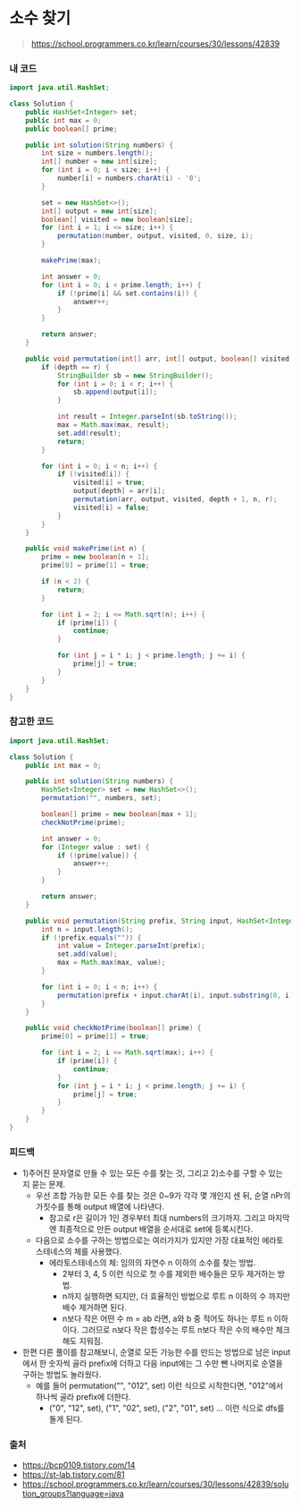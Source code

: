 # 소수 찾기

> https://school.programmers.co.kr/learn/courses/30/lessons/42839

### 내 코드

```java
import java.util.HashSet;

class Solution {
    public HashSet<Integer> set;
    public int max = 0;
    public boolean[] prime;

    public int solution(String numbers) {
        int size = numbers.length();
        int[] number = new int[size];
        for (int i = 0; i < size; i++) {
            number[i] = numbers.charAt(i) - '0';
        }

        set = new HashSet<>();
        int[] output = new int[size];
        boolean[] visited = new boolean[size];
        for (int i = 1; i <= size; i++) {
            permutation(number, output, visited, 0, size, i);
        }

        makePrime(max);

        int answer = 0;
        for (int i = 0; i < prime.length; i++) {
            if (!prime[i] && set.contains(i)) {
                answer++;
            }
        }

        return answer;
    }

    public void permutation(int[] arr, int[] output, boolean[] visited, int depth, int n, int r) {
        if (depth == r) {
            StringBuilder sb = new StringBuilder();
            for (int i = 0; i < r; i++) {
                sb.append(output[i]);
            }

            int result = Integer.parseInt(sb.toString());
            max = Math.max(max, result);
            set.add(result);
            return;
        }

        for (int i = 0; i < n; i++) {
            if (!visited[i]) {
                visited[i] = true;
                output[depth] = arr[i];
                permutation(arr, output, visited, depth + 1, n, r);
                visited[i] = false;
            }
        }
    }

    public void makePrime(int n) {
        prime = new boolean[n + 1];
        prime[0] = prime[1] = true;

        if (n < 2) {
            return;
        }

        for (int i = 2; i <= Math.sqrt(n); i++) {
            if (prime[i]) {
                continue;
            }

            for (int j = i * i; j < prime.length; j += i) {
                prime[j] = true;
            }
        }
    }
}
```

### 참고한 코드

```java
import java.util.HashSet;

class Solution {
    public int max = 0;

    public int solution(String numbers) {
        HashSet<Integer> set = new HashSet<>();
        permutation("", numbers, set);

        boolean[] prime = new boolean[max + 1];
        checkNotPrime(prime);

        int answer = 0;
        for (Integer value : set) {
            if (!prime[value]) {
                answer++;
            }
        }

        return answer;
    }

    public void permutation(String prefix, String input, HashSet<Integer> set) {
        int n = input.length();
        if (!prefix.equals("")) {
            int value = Integer.parseInt(prefix);
            set.add(value);
            max = Math.max(max, value);
        }

        for (int i = 0; i < n; i++) {
            permutation(prefix + input.charAt(i), input.substring(0, i) + input.substring(i + 1, n), set);
        }
    }

    public void checkNotPrime(boolean[] prime) {
        prime[0] = prime[1] = true;

        for (int i = 2; i <= Math.sqrt(max); i++) {
            if (prime[i]) {
                continue;
            }
            for (int j = i * i; j < prime.length; j += i) {
                prime[j] = true;
            }
        }
    }
}
```

### 피드백

- 1)주어진 문자열로 만들 수 있는 모든 수를 찾는 것, 그리고 2)소수를 구할 수 있는 지 묻는 문제.
    - 우선 조합 가능한 모든 수를 찾는 것은 0~9가 각각 몇 개인지 센 뒤, 순열 nPr의 가짓수를 통해 output 배열에 나타낸다.
        - 참고로 r은 길이가 1인 경우부터 최대 numbers의 크기까지. 그리고 마지막엔 최종적으로 만든 output 배열을 순서대로 set에 등록시킨다.
    - 다음으로 소수를 구하는 방법으로는 여러가지가 있지만 가장 대표적인 에라토스테네스의 체를 사용했다.
        - 에라토스테네스의 체: 임의의 자연수 n 이하의 소수를 찾는 방법.
            - 2부터 3, 4, 5 이런 식으로 첫 수를 제외한 배수들은 모두 제거하는 방법.
            - n까지 실행하면 되지만, 더 효율적인 방법으로 루트 n 이하의 수 까지만 배수 제거하면 된다.
            - n보다 작은 어떤 수 m = ab 라면, a와 b 중 적어도 하나는 루트 n 이하이다. 그러므로 n보다 작은 합성수는 루트 n보다 작은 수의 배수만 체크해도 지워짐.
- 한편 다른 풀이를 참고해보니, 순열로 모든 가능한 수를 만드는 방법으로 남은 input에서 한 숫자씩 골라 prefix에 더하고 다음 input에는 그 수만 뺀 나머지로 순열을 구하는 방법도 놀라웠다.
    - 예를 들어 permutation("", "012", set) 이런 식으로 시작한다면, "012"에서 하나씩 골라 prefix에 더한다.
        - ("0", "12", set), ("1", "02", set), ("2", "01", set) ... 이런 식으로 dfs를 돌게 된다.

### 출처

- https://bcp0109.tistory.com/14
- https://st-lab.tistory.com/81
- https://school.programmers.co.kr/learn/courses/30/lessons/42839/solution_groups?language=java